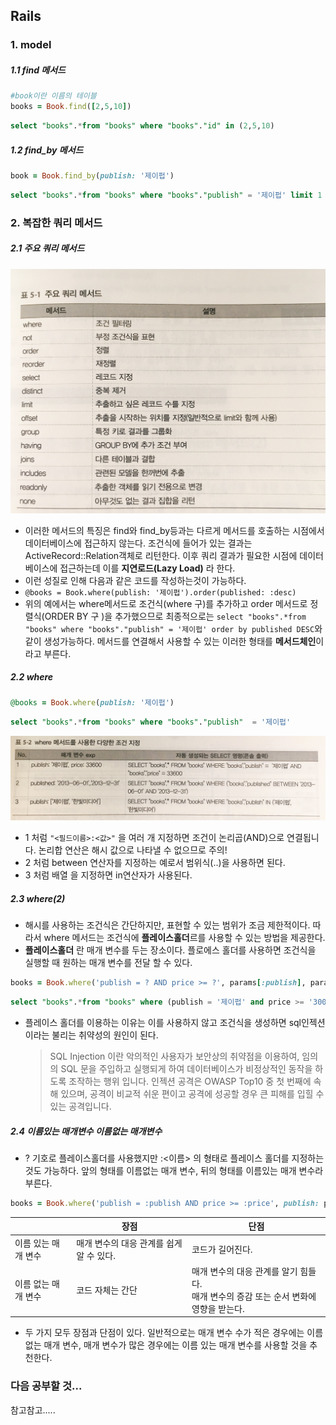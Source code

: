 ## Rails

### 1. model 

##### 1.1 find 메서드

```ruby
#book이란 이름의 테이블
books = Book.find([2,5,10])
```

```sql
select "books".*from "books" where "books"."id" in (2,5,10)
```

##### 1.2 find_by 메서드

```ruby
book = Book.find_by(publish: '제이펍')
```

```sql
select "books".*from "books" where "books"."publish" = '제이펍' limit 1
```



### 2. 복잡한 쿼리 메서드

##### 2.1 주요 쿼리 메서드

![IMG_6875](Rails.assets/IMG_6875.jpg)



- 이러한 메서드의 특징은 find와 find_by등과는 다르게 메서드를 호출하는 시점에서 데이터베이스에 접근하지 않는다. 조건식에 들어가 있는 결과는 ActiveRecord::Relation객체로 리턴한다. 이후 쿼리 결과가 필요한 시점에 데이터 베이스에 접근하는데 이를 **지연로드(Lazy Load)** 라 한다. 
- 이런 성질로 인해 다음과 같은 코드를 작성하는것이 가능하다.
- `@books = Book.where(publish: '제이펍').order(published: :desc)`
- 위의 예에서는 where메서드로 조건식(where 구)를 추가하고 order 메서드로 정렬식(ORDER BY 구 )을 추가했으므로 최종적으로는 `select "books".*from "books" where "books"."publish" = '제이펍' order by published DESC`와 같이 생성가능하다. 메서드를 연결해서 사용할 수 있는 이러한 형태를 **메서드체인**이라고 부른다.



##### 2.2 where

```ruby
@books = Book.where(publish: '제이펍')
```

```sql
select "books".*from "books" where "books"."publish"  = '제이펍'
```

![IMG_6876](Rails.assets/IMG_6876.jpg)

- 1 처럼 `"<필드이름>:<값>"` 을 여러 개 지정하면 조건이 논리곱(AND)으로 연결됩니다. 논리합 연산은 해시 값으로 나타낼 수 없으므로 주의!
- 2 처럼 between 연산자를 지정하는 예로서 범위식(..)을 사용하면 된다. 
- 3 처럼 배열 을 지정하면 in연산자가 사용된다.

##### 2.3 where(2)

- 해시를 사용하는 조건식은 간단하지만, 표현할 수 있는 범위가 조금 제한적이다. 따라서 where 메서드는 조건식에 **플레이스홀더**르를 사용할 수 있는 방법을 제공한다.
- **플레이스홀더** 란 매개 변수를 두는 장소이다. 플로에스 홀더를 사용하면 조건식을 실행할 때 원하는 매개 변수를 전달 할 수 있다. 

```ruby
books = Book.where('publish = ? AND price >= ?', params[:publish], params[:price])
```

```sql
select "books".*from "books" where (publish = '제이펍' and price >= '3000')
```

- 플레이스 홀더를 이용하는 이유는 이를 사용하지 않고 조건식을 생성하면 sql인젝션이라는 불리는 취약성의 원인이 된다.

  > SQL Injection 이란 악의적인 사용자가 보안상의 취약점을 이용하여, 임의의 SQL 문을 주입하고 실행되게 하여 데이터베이스가 비정상적인 동작을 하도록 조작하는 행위 입니다. 인젝션 공격은 OWASP Top10 중 첫 번째에 속해 있으며, 공격이 비교적 쉬운 편이고 공격에 성공할 경우 큰 피해를 입힐 수 있는 공격입니다.

##### 2.4 이름있는 매개변수 이름없는 매개변수

- ? 기호로 플레이스홀더를 사용했지만 :<이름> 의 형태로 플레이스 홀더를 지정하는 것도 가능하다. 앞의 형태를 이름없는 매개 변수, 뒤의 형태를 이름있는 매개 변수라 부른다.

```ruby
books = Book.where('publish = :publish AND price >= :price', publish: params[:publish], price: params[:price])
```

|                     | 장점                                     | 단점                                                         |
| ------------------- | ---------------------------------------- | ------------------------------------------------------------ |
| 이름 있는 매개 변수 | 매개 변수의 대응 관계를 쉽게 알 수 있다. | 코드가 길어진다.                                             |
| 이름 없는 매개 변수 | 코드 자체는 간단                         | 매개 변수의 대응 관계를 알기 힘들다.<br />매개 변수의 증감 또는 순서 변화에 영향을 받는다. |

- 두 가지 모두 장점과 단점이 있다. 일반적으로는 매개 변수 수가 적은 경우에는 이름 없는 매개 변수, 매개 변수가 많은 경우에는 이름 있는 매개 변수를 사용할 것을 추천한다.

### 다음 공부할 것...

참고참고.....